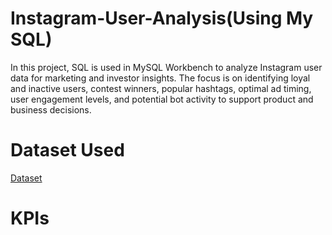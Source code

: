 # Instagram-User-Analysis(Using My SQL)
In this project, SQL is used in MySQL Workbench to analyze Instagram user data for marketing and investor insights. The focus is on identifying loyal and inactive users, contest winners, popular hashtags, optimal ad timing, user engagement levels, and potential bot activity to support product and business decisions.
# Dataset Used 
<a href="https://github.com/Pushkar2520/Instagram-User-Analysis/blob/main/Instagram%20User%20Analysis%20Data.docx">Dataset<a/>
# KPIs
